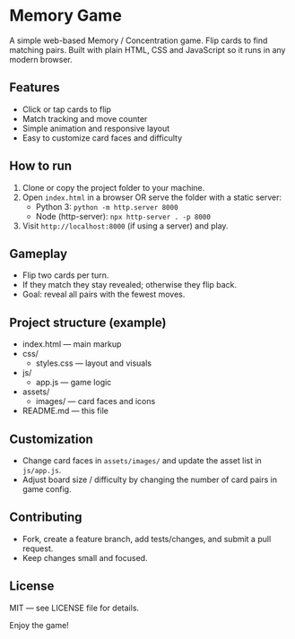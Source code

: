 # Memory Game

A simple web-based Memory / Concentration game. Flip cards to find matching pairs. Built with plain HTML, CSS and JavaScript so it runs in any modern browser.

## Features
- Click or tap cards to flip
- Match tracking and move counter
- Simple animation and responsive layout
- Easy to customize card faces and difficulty

## How to run
1. Clone or copy the project folder to your machine.
2. Open `index.html` in a browser OR serve the folder with a static server:
    - Python 3: `python -m http.server 8000`
    - Node (http-server): `npx http-server . -p 8000`
3. Visit `http://localhost:8000` (if using a server) and play.

## Gameplay
- Flip two cards per turn.
- If they match they stay revealed; otherwise they flip back.
- Goal: reveal all pairs with the fewest moves.

## Project structure (example)
- index.html — main markup
- css/
  - styles.css — layout and visuals
- js/
  - app.js — game logic
- assets/
  - images/ — card faces and icons
- README.md — this file

## Customization
- Change card faces in `assets/images/` and update the asset list in `js/app.js`.
- Adjust board size / difficulty by changing the number of card pairs in game config.

## Contributing
- Fork, create a feature branch, add tests/changes, and submit a pull request.
- Keep changes small and focused.

## License
MIT — see LICENSE file for details.

Enjoy the game!